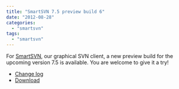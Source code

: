 ```yaml
---
title: "SmartSVN 7.5 preview build 6"
date: "2012-08-28"
categories: 
  - "smartsvn"
tags: 
  - "smartsvn"
---
```


For [SmartSVN](http://www.syntevo.com/smartsvn/), our graphical SVN client, a new preview build for the upcoming version 7.5 is available. You are welcome to give it a try!

- [Change log](http://www.syntevo.com/smartsvn/changelog-eap.txt)
- [Download](http://www.syntevo.com/smartsvn/early-access.html)
[](http://www.syntevo.com/smartsvn/early-access.html)
